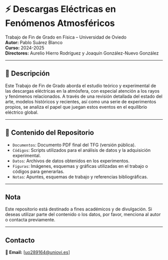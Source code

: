 # ⚡ Descargas Eléctricas en Fenómenos Atmosféricos

Trabajo de Fin de Grado en Física – Universidad de Oviedo  
**Autor:** Pablo Suárez Blanco  
**Curso:** 2024-2025  
**Directores:** Aurelio Hierro Rodríguez  y Joaquín González-Nuevo González  

---

## 📘 Descripción

Este Trabajo de Fin de Grado aborda el estudio teórico y experimental de las descargas eléctricas en la atmósfera, con especial atención a los rayos y fenómenos relacionados. A través de una revisión detallada del estado del arte, modelos históricos y recientes, así como una serie de experimentos propios, se analiza el papel que juegan estos eventos en el equilibrio eléctrico global.

---

## 🧠 Contenido del Repositorio

- `Documentos`: Documento PDF final del TFG (versión pública).
- `Códigos`: Scripts utilizados para el análisis de datos y la adquisición experimental.
- `Datos`: Archivos de datos obtenidos en los experimentos.
- `Figuras`: Imágenes, esquemas y gráficas utilizadas en el trabajo o códigos para generarlas.
- `Notas`: Apuntes, esquemas de trabajo y referencias bibliográficas.

---

##  Nota

Este repositorio está destinado a fines académicos y de divulgación. Si deseas utilizar parte del contenido o los datos, por favor, menciona al autor o contacta previamente.

---

##  Contacto

**📧 Email:** [uo289164@uniovi.es]  
